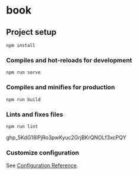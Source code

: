 # book

## Project setup
```
npm install
```

### Compiles and hot-reloads for development
```
npm run serve
```

### Compiles and minifies for production
```
npm run build
```

### Lints and fixes files
```
npm run lint
```

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

### Customize configuration
See [Configuration Reference](https://cli.vuejs.org/config/).
